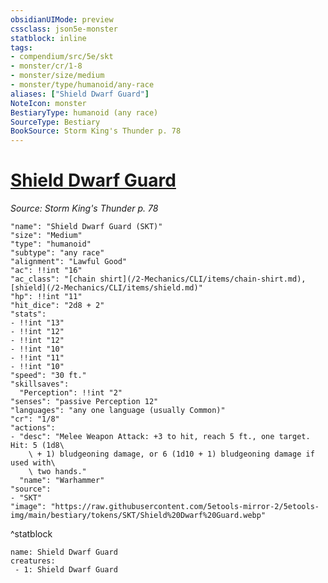 ```yaml
---
obsidianUIMode: preview
cssclass: json5e-monster
statblock: inline
tags:
- compendium/src/5e/skt
- monster/cr/1-8
- monster/size/medium
- monster/type/humanoid/any-race
aliases: ["Shield Dwarf Guard"]
NoteIcon: monster
BestiaryType: humanoid (any race)
SourceType: Bestiary
BookSource: Storm King's Thunder p. 78
---
```

# [Shield Dwarf Guard](2-Mechanics\CLI\bestiary\humanoid/shield-dwarf-guard-skt.md)
*Source: Storm King's Thunder p. 78*  

```statblock
"name": "Shield Dwarf Guard (SKT)"
"size": "Medium"
"type": "humanoid"
"subtype": "any race"
"alignment": "Lawful Good"
"ac": !!int "16"
"ac_class": "[chain shirt](/2-Mechanics/CLI/items/chain-shirt.md), [shield](/2-Mechanics/CLI/items/shield.md)"
"hp": !!int "11"
"hit_dice": "2d8 + 2"
"stats":
- !!int "13"
- !!int "12"
- !!int "12"
- !!int "10"
- !!int "11"
- !!int "10"
"speed": "30 ft."
"skillsaves":
  "Perception": !!int "2"
"senses": "passive Perception 12"
"languages": "any one language (usually Common)"
"cr": "1/8"
"actions":
- "desc": "Melee Weapon Attack: +3 to hit, reach 5 ft., one target. Hit: 5 (1d8\
    \ + 1) bludgeoning damage, or 6 (1d10 + 1) bludgeoning damage if used with\
    \ two hands."
  "name": "Warhammer"
"source":
- "SKT"
"image": "https://raw.githubusercontent.com/5etools-mirror-2/5etools-img/main/bestiary/tokens/SKT/Shield%20Dwarf%20Guard.webp"
```
^statblock

```encounter-table
name: Shield Dwarf Guard
creatures:
 - 1: Shield Dwarf Guard
```